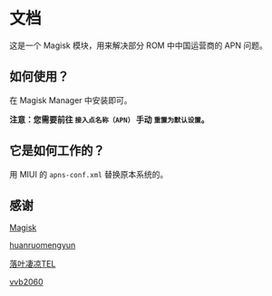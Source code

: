 # 文档
这是一个 Magisk 模块，用来解决部分 ROM 中中国运营商的 APN 问题。
## 如何使用？
在 Magisk Manager 中安装即可。

**注意：您需要前往 `接入点名称（APN）` 手动 `重置为默认设置`。**
## 它是如何工作的？
用 MIUI 的 `apns-conf.xml` 替换原本系统的。
## 感谢
[Magisk](https://github.com/topjohnwu/Magisk)

[huanruomengyun](https://github.com/huanruomengyun)

[落叶凄凉TEL](http://www.coolapk.com/u/2277637)

[vvb2060](https://github.com/vvb2060)